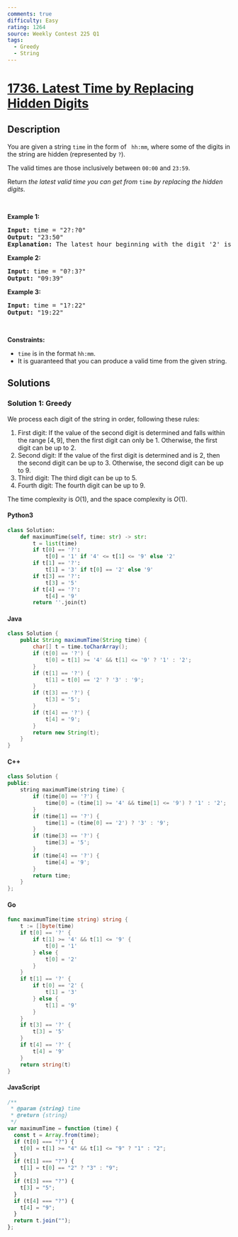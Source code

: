 ```yaml
---
comments: true
difficulty: Easy
rating: 1264
source: Weekly Contest 225 Q1
tags:
  - Greedy
  - String
---
```


<!-- problem:start -->

# [1736. Latest Time by Replacing Hidden Digits](https://leetcode.com/problems/latest-time-by-replacing-hidden-digits)


## Description

<!-- description:start -->

<p>You are given a string <code>time</code> in the form of <code> hh:mm</code>, where some of the digits in the string are hidden (represented by <code>?</code>).</p>

<p>The valid times are those inclusively between <code>00:00</code> and <code>23:59</code>.</p>

<p>Return <em>the latest valid time you can get from</em> <code>time</code><em> by replacing the hidden</em> <em>digits</em>.</p>

<p>&nbsp;</p>
<p><strong class="example">Example 1:</strong></p>

<pre>
<strong>Input:</strong> time = &quot;2?:?0&quot;
<strong>Output:</strong> &quot;23:50&quot;
<strong>Explanation:</strong> The latest hour beginning with the digit &#39;2&#39; is 23 and the latest minute ending with the digit &#39;0&#39; is 50.
</pre>

<p><strong class="example">Example 2:</strong></p>

<pre>
<strong>Input:</strong> time = &quot;0?:3?&quot;
<strong>Output:</strong> &quot;09:39&quot;
</pre>

<p><strong class="example">Example 3:</strong></p>

<pre>
<strong>Input:</strong> time = &quot;1?:22&quot;
<strong>Output:</strong> &quot;19:22&quot;
</pre>

<p>&nbsp;</p>
<p><strong>Constraints:</strong></p>

<ul>
	<li><code>time</code> is in the format <code>hh:mm</code>.</li>
	<li>It is guaranteed that you can produce a valid time from the given string.</li>
</ul>

<!-- description:end -->

## Solutions

<!-- solution:start -->

### Solution 1: Greedy

We process each digit of the string in order, following these rules:

1. First digit: If the value of the second digit is determined and falls within the range $[4, 9]$, then the first digit can only be $1$. Otherwise, the first digit can be up to $2$.
1. Second digit: If the value of the first digit is determined and is $2$, then the second digit can be up to $3$. Otherwise, the second digit can be up to $9$.
1. Third digit: The third digit can be up to $5$.
1. Fourth digit: The fourth digit can be up to $9$.

The time complexity is $O(1)$, and the space complexity is $O(1)$.

<!-- tabs:start -->

#### Python3

```python
class Solution:
    def maximumTime(self, time: str) -> str:
        t = list(time)
        if t[0] == '?':
            t[0] = '1' if '4' <= t[1] <= '9' else '2'
        if t[1] == '?':
            t[1] = '3' if t[0] == '2' else '9'
        if t[3] == '?':
            t[3] = '5'
        if t[4] == '?':
            t[4] = '9'
        return ''.join(t)
```

#### Java

```java
class Solution {
    public String maximumTime(String time) {
        char[] t = time.toCharArray();
        if (t[0] == '?') {
            t[0] = t[1] >= '4' && t[1] <= '9' ? '1' : '2';
        }
        if (t[1] == '?') {
            t[1] = t[0] == '2' ? '3' : '9';
        }
        if (t[3] == '?') {
            t[3] = '5';
        }
        if (t[4] == '?') {
            t[4] = '9';
        }
        return new String(t);
    }
}
```

#### C++

```cpp
class Solution {
public:
    string maximumTime(string time) {
        if (time[0] == '?') {
            time[0] = (time[1] >= '4' && time[1] <= '9') ? '1' : '2';
        }
        if (time[1] == '?') {
            time[1] = (time[0] == '2') ? '3' : '9';
        }
        if (time[3] == '?') {
            time[3] = '5';
        }
        if (time[4] == '?') {
            time[4] = '9';
        }
        return time;
    }
};
```

#### Go

```go
func maximumTime(time string) string {
	t := []byte(time)
	if t[0] == '?' {
		if t[1] >= '4' && t[1] <= '9' {
			t[0] = '1'
		} else {
			t[0] = '2'
		}
	}
	if t[1] == '?' {
		if t[0] == '2' {
			t[1] = '3'
		} else {
			t[1] = '9'
		}
	}
	if t[3] == '?' {
		t[3] = '5'
	}
	if t[4] == '?' {
		t[4] = '9'
	}
	return string(t)
}
```

#### JavaScript

```js
/**
 * @param {string} time
 * @return {string}
 */
var maximumTime = function (time) {
  const t = Array.from(time);
  if (t[0] === "?") {
    t[0] = t[1] >= "4" && t[1] <= "9" ? "1" : "2";
  }
  if (t[1] === "?") {
    t[1] = t[0] == "2" ? "3" : "9";
  }
  if (t[3] === "?") {
    t[3] = "5";
  }
  if (t[4] === "?") {
    t[4] = "9";
  }
  return t.join("");
};
```

<!-- tabs:end -->

<!-- solution:end -->

<!-- problem:end -->
